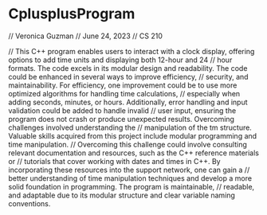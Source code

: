 # CplusplusProgram

// Veronica Guzman
// June 24, 2023
// CS 210

// This C++ program enables users to interact with a clock display, offering options to add time units and displaying both 12-hour and 24 
// hour formats. The code excels in its modular design and readability. The code could be enhanced in several ways to improve efficiency,
// security, and maintainability. For efficiency, one improvement could be to use more optimized algorithms for handling time calculations,
// especially when adding seconds, minutes, or hours. Additionally, error handling and input validation could be added to handle invalid
// user input, ensuring the program does not crash or produce unexpected results. Overcoming challenges involved understanding the
// manipulation of the tm structure. Valuable skills acquired from this project include modular programming and time manipulation.
// Overcoming this challenge could involve consulting relevant documentation and resources, such as the C++ reference materials or
// tutorials that cover working with dates and times in C++. By incorporating these resources into the support network, one can gain a
// better understanding of time manipulation techniques and develop a more solid foundation in programming. The program is maintainable,
// readable, and adaptable due to its modular structure and clear variable naming conventions.
